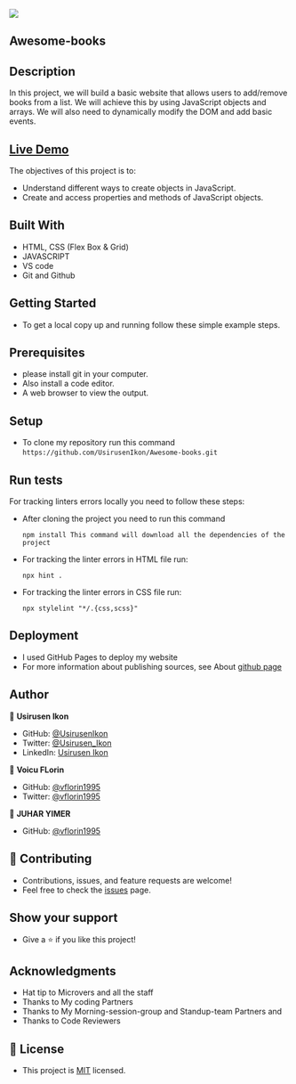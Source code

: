 ![](https://img.shields.io/badge/Microverse-blueviolet)

## Awesome-books

## Description 
  In this project, we will build a basic website that allows users to add/remove books from a list. We will achieve this by using JavaScript objects and arrays. We will also need to dynamically modify the DOM and add basic events.

## <a href="#">Live Demo</a>

   The objectives of this project is to:

  - Understand different ways to create objects in JavaScript.
  - Create and access properties and methods of JavaScript objects.

## Built With
   - HTML, CSS (Flex Box & Grid)
   - JAVASCRIPT
   - VS code
   - Git and Github

## Getting Started
   - To get a local copy up and running follow these simple example steps.

## Prerequisites
   - please install git in your computer.
   - Also install a code editor.
   - A web browser to view the output.

## Setup
   - To clone my repository run this command `https://github.com/UsirusenIkon/Awesome-books.git`  

## Run tests
   For tracking linters errors locally you need to follow these steps:

   - After cloning the project you need to run this command

         npm install This command will download all the dependencies of the project

   - For tracking the linter errors in HTML file run:

         npx hint .

   - For tracking the linter errors in CSS file run:

         npx stylelint "*/.{css,scss}"

## Deployment
   - I used GitHub Pages to deploy my website
   - For more information about publishing sources, see About [github page](https://docs.github.com/en/pages/getting-started-with-github-pages/about-github-pages#publishing-sources-for-github-pages-sites)

## Author
   👤 **Usirusen Ikon**
   - GitHub: [@UsirusenIkon](https://github.com/UsirusenIkon)
   - Twitter: [@Usirusen_Ikon](https://twitter.com/Usirusen_Ikon)
   - LinkedIn: [Usirusen Ikon](https://www.linkedin.com/in/usirusen-ikon-775855174/)

   👤 **Voicu FLorin**

   - GitHub: [@vflorin1995](https://github.com/vflorin1995)
   - Twitter: [@vflorin1995](https://twitter.com/vflorin1995)

   👤 **JUHAR YIMER**

   - GitHub: [@vflorin1995](https://github.com/juaryimami)

## 🤝 Contributing
   - Contributions, issues, and feature requests are welcome!
   - Feel free to check the [issues](https://github.com/UsirusenIkon/Awesome-books/issues) page.

## Show your support
   - Give a ⭐️ if you like this project!

## Acknowledgments
   - Hat tip to Microvers and all the staff
   - Thanks to My coding Partners
   - Thanks to My Morning-session-group and Standup-team Partners and
   - Thanks to Code Reviewers


## 📝 License
   - This project is [MIT](https://github.com/UsirusenIkon/Awesome-books/blob/feature/LICENSE) licensed.
